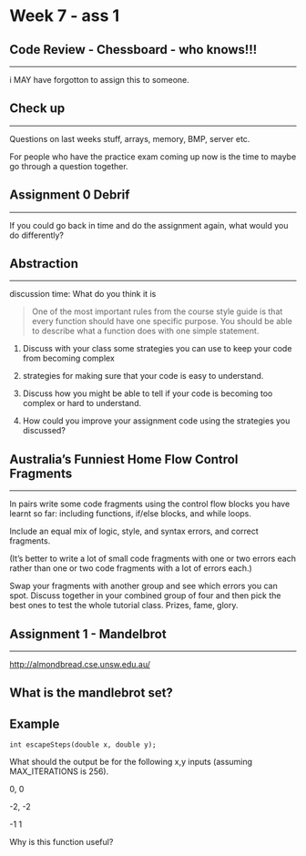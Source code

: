 # Week 7 - ass 1

## Code Review - Chessboard - who knows!!!
---

i MAY have forgotton to assign this to someone.

## Check up
---

Questions on last weeks stuff, arrays, memory, BMP, server etc. 

For people who have the practice exam coming up now is the time to maybe go through a question together. 

## Assignment 0 Debrif
---

If you could go back in time and do the assignment again, what would you do differently?

## Abstraction
---

discussion time: What do you think it is

> One of the most important rules from the course style guide is that every function should have one specific purpose. You should be able to describe what a function does with one simple statement.

1. Discuss with your class some strategies you can use to keep your code from becoming complex

2. strategies for making sure that your code is easy to understand.

3. Discuss how you might be able to tell if your code is becoming too complex or hard to understand.

4. How could you improve your assignment code using the strategies you discussed?


## Australia’s Funniest Home Flow Control Fragments
---

In pairs write some code fragments using the control flow blocks you have learnt so far: including functions, if/else blocks, and while loops.

Include an equal mix of logic, style, and syntax errors, and correct fragments.

(It’s better to write a lot of small code fragments with one or two errors each rather than one or two code fragments with a lot of errors each.)

Swap your fragments with another group and see which errors you can spot. Discuss together in your combined group of four and then pick the best ones to test the whole tutorial class. Prizes, fame, glory.

## Assignment 1 - Mandelbrot
---

http://almondbread.cse.unsw.edu.au/

## What is the mandlebrot set?


## Example

`int escapeSteps(double x, double y);`

What should the output be for the following x,y inputs (assuming MAX_ITERATIONS is 256).

0, 0

-2, -2

-1 1

Why is this function useful?




